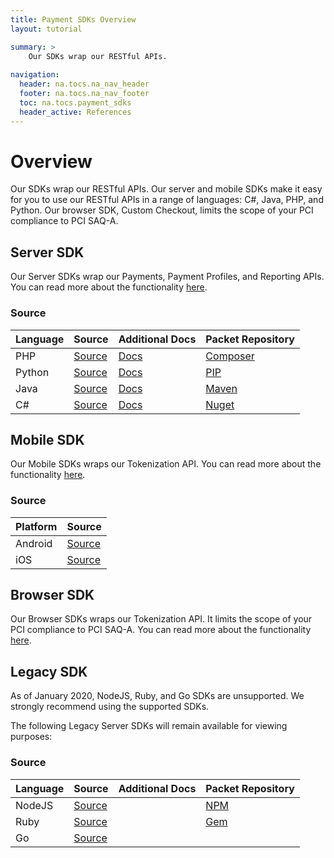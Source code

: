 ```yaml
---
title: Payment SDKs Overview
layout: tutorial

summary: >
    Our SDKs wrap our RESTful APIs.
    
navigation:
  header: na.tocs.na_nav_header
  footer: na.tocs.na_nav_footer
  toc: na.tocs.payment_sdks
  header_active: References
---
```


# Overview
Our SDKs wrap our RESTful APIs. Our server and mobile SDKs make it easy for you to use our RESTful APIs in a range of languages: C#, Java, PHP, and Python. Our browser SDK, Custom Checkout, limits the scope of your PCI compliance to PCI SAQ-A.


## Server SDK
Our Server SDKs wrap our Payments, Payment Profiles, and Reporting APIs. You can read more about the functionality [here](./take_payments).

### Source

| Language | Source                  | Additional Docs     | Packet Repository  |
| -------- | ----------------------- | ------------------- | ------------------ |
| PHP      | [Source][php-source]    | [Docs][php-docs]    | [Composer][php-pm] |
| Python   | [Source][python-source] | [Docs][python-docs] | [PIP][python-pm]   |
| Java     | [Source][java-source]   | [Docs][java-docs]   | [Maven][java-pm]   |
| C#       | [Source][csharp-source] | [Docs][csharp-docs] | [Nuget][csharp-pm] |


[php-source]: https://github.com/beanstream/beanstream-php
[php-docs]: https://github.com/beanstream/beanstream-php/wiki
[python-source]: https://github.com/beanstream/beanstream-python
[python-docs]: https://github.com/beanstream/beanstream-python/blob/master/README.markdown
[java-source]: https://github.com/beanstream/beanstream-java
[java-docs]: https://github.com/beanstream/beanstream-java/wiki
[csharp-source]: https://github.com/beanstream/beanstream-dotnet
[csharp-docs]: https://github.com/beanstream/beanstream-dotnet/wiki


[php-pm]: https://packagist.org/packages/beanstream/beanstream
[python-pm]: https://pypi.python.org/pypi/beanstream/1.0.1
[java-pm]: https://mvnrepository.com/artifact/com.beanstream.api
[csharp-pm]: https://www.nuget.org/packages/Beanstream/

## Mobile SDK
Our Mobile SDKs wraps our Tokenization API. You can read more about the functionality [here](./collect_card_data#mobile-sdks).

### Source
| Platform | Source                   |
| -------- | ------------------------ |
| Android  | [Source][android-source] |
| iOS      | [Source][ios-source]     |

[android-source]: https://github.com/bambora/na-android-checkout
[android-docs]: #
[android-pm]: https://beanstream.jfrog.io/beanstream/libs-release
[ios-source]: https://github.com/bambora/na-ios-checkout
[ios-docs]: #
[ios-pm]: https://beanstream.jfrog.io/beanstream/api/pods/beanstream-public

## Browser SDK
Our Browser SDKs wraps our Tokenization API. It limits the scope of your PCI compliance to PCI SAQ-A. You can read more about the functionality [here](/tree/master/source/docs/guides/custom_checkout).


## Legacy SDK
As of January 2020, NodeJS, Ruby, and Go SDKs are unsupported. We strongly recommend using the supported SDKs. 

The following Legacy Server SDKs will remain available for viewing purposes:

### Source

| Language | Source                  | Additional Docs     | Packet Repository  |
| -------- | ----------------------- | ------------------- | ------------------ |
| NodeJS   | [Source][node-source]   |                     | [NPM][node-pm]     |
| Ruby     | [Source][ruby-source]   |                     | [Gem][ruby-pm]     |
| Go       | [Source][go-source]     |                     |                    |

[node-source]: https://github.com/beanstream/beanstream-nodejs
[node-docs]: #
[ruby-source]: https://github.com/beanstream/beanstream-ruby
[ruby-docs]: #
[go-source]: https://github.com/beanstream/beanstream-go
[go-docs]: #


[node-pm]: https://www.npmjs.com/package/beanstream-node
[ruby-pm]: https://rubygems.org/gems/beanstream/versions/1.0.0.rc1
[go-pm]: #
